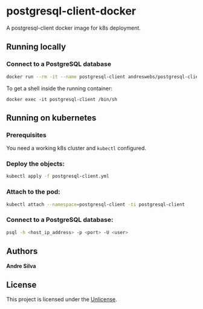 # postgresql-client-docker

A postgresql-client docker image for k8s deployment.

## Running locally

### Connect to a PostgreSQL database

```sh
docker run --rm -it --name postgresql-client andreswebs/postgresql-client -h <host_ip_address> -p <port> -U <user>
```

To get a shell inside the running container:

```
docker exec -it postgresql-client /bin/sh
```

## Running on kubernetes

### Prerequisites

You need a working k8s cluster and `kubectl` configured.

### Deploy the objects:

```sh
kubectl apply -f postgresql-client.yml
```

### Attach to the pod:

```sh
kubectl attach --namespace=postgresql-client -ti postgresql-client
```

### Connect to a PostgreSQL database:

```sh
psql -h <host_ip_address> -p <port> -U <user>
```

## Authors

**Andre Silva**

## License

This project is licensed under the [Unlicense](UNLICENSE.md).
